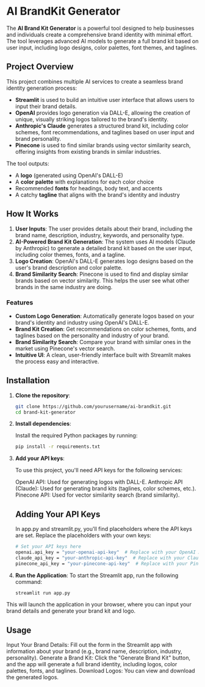 # AI BrandKit Generator 

The **AI Brand Kit Generator** is a powerful tool designed to help businesses and individuals create a comprehensive brand identity with minimal effort. The tool leverages advanced AI models to generate a full brand kit based on user input, including logo designs, color palettes, font themes, and taglines.

## Project Overview
This project combines multiple AI services to create a seamless brand identity generation process:
- **Streamlit** is used to build an intuitive user interface that allows users to input their brand details.
- **OpenAI** provides logo generation via DALL-E, allowing the creation of unique, visually striking logos tailored to the brand's identity.
- **Anthropic's Claude** generates a structured brand kit, including color schemes, font recommendations, and taglines based on user input and brand personality.
- **Pinecone** is used to find similar brands using vector similarity search, offering insights from existing brands in similar industries.

The tool outputs:
- A **logo** (generated using OpenAI's DALL-E)
- A **color palette** with explanations for each color choice
- Recommended **fonts** for headings, body text, and accents
- A catchy **tagline** that aligns with the brand's identity and industry

## How It Works
1. **User Inputs**: The user provides details about their brand, including the brand name, description, industry, keywords, and personality type.
2. **AI-Powered Brand Kit Generation**: The system uses AI models (Claude by Anthropic) to generate a detailed brand kit based on the user input, including color themes, fonts, and a tagline.
3. **Logo Creation**: OpenAI's DALL-E generates logo designs based on the user's brand description and color palette.
4. **Brand Similarity Search**: Pinecone is used to find and display similar brands based on vector similarity. This helps the user see what other brands in the same industry are doing.

### Features
- **Custom Logo Generation**: Automatically generate logos based on your brand's identity and industry using OpenAI's DALL-E.
- **Brand Kit Creation**: Get recommendations on color schemes, fonts, and taglines based on the personality and industry of your brand.
- **Brand Similarity Search**: Compare your brand with similar ones in the market using Pinecone's vector search.
- **Intuitive UI**: A clean, user-friendly interface built with Streamlit makes the process easy and interactive.

## Installation
1. **Clone the repository**:

   ```bash
   git clone https://github.com/yourusername/ai-brandkit.git
   cd brand-kit-generator

2. **Install dependencies**:

   Install the required Python packages by running:
   ```bash
   pip install -r requirements.txt

3. **Add your API keys**:

   To use this project, you'll need API keys for the following services:

   OpenAI API: Used for generating logos with DALL-E.
   Anthropic API (Claude): Used for generating brand kits (taglines, color schemes, etc.).
   Pinecone API: Used for vector similarity search (brand similarity).

   ## Adding Your API Keys
   In app.py and streamlit.py, you'll find placeholders where the API keys are set. Replace the placeholders with your own keys:
   ```bash
   # Set your API keys here
   openai.api_key = "your-openai-api-key"  # Replace with your OpenAI API key
   claude_api_key = "your-anthropic-api-key"  # Replace with your Claude API key
   pinecone_api_key = "your-pinecone-api-key"  # Replace with your Pinecone API key

4. **Run the Application**:
   To start the Streamlit app, run the following command:
   ```bash
   streamlit run app.py

This will launch the application in your browser, where you can input your brand details and generate your brand kit and logo.

## Usage
Input Your Brand Details: Fill out the form in the Streamlit app with information about your brand (e.g., brand name, description, industry, personality).
Generate a Brand Kit: Click the "Generate Brand Kit" button, and the app will generate a full brand identity, including logos, color palettes, fonts, and taglines.
Download Logos: You can view and download the generated logos.


